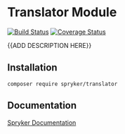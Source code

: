 # Translator Module
[![Build Status](https://travis-ci.org/spryker/translator.svg)](https://travis-ci.org/spryker/translator)
[![Coverage Status](https://coveralls.io/repos/github/spryker/translator/badge.svg)](https://coveralls.io/github/spryker/translator)

{{ADD DESCRIPTION HERE}}

## Installation

```
composer require spryker/translator
```

## Documentation

[Spryker Documentation](https://academy.spryker.com/developing_with_spryker/module_guide/modules.html)
